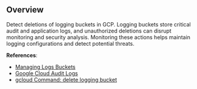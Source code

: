 ## Overview

Detect deletions of logging buckets in GCP. Logging buckets store critical audit and application logs, and unauthorized deletions can disrupt monitoring and security analysis. Monitoring these actions helps maintain logging configurations and detect potential threats.

**References**:
- [Managing Logs Buckets](https://cloud.google.com/logging/docs/routing/overview)
- [Google Cloud Audit Logs](https://cloud.google.com/logging/docs/audit)
- [gcloud Command: delete logging bucket](https://cloud.google.com/sdk/gcloud/reference/logging/buckets/delete)